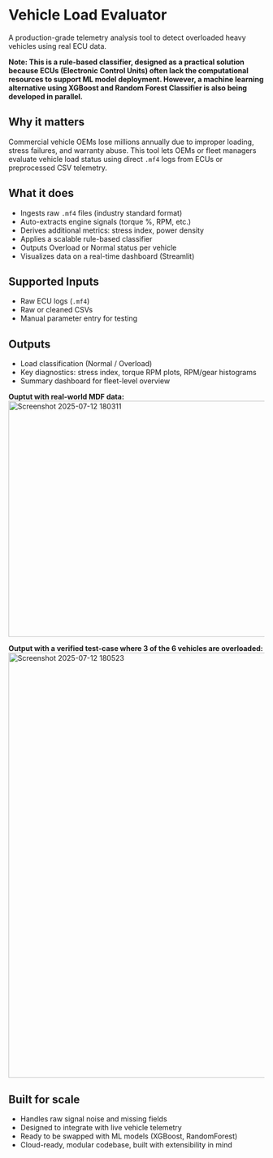 # Vehicle Load Evaluator

A production-grade telemetry analysis tool to detect overloaded heavy vehicles using real ECU data.

**Note: This is a rule-based classifier, designed as a practical solution because ECUs (Electronic Control Units) often lack the computational resources to support ML model deployment. However, a machine learning alternative using XGBoost and Random Forest Classifier is also being developed in parallel.**

## Why it matters

Commercial vehicle OEMs lose millions annually due to improper loading, stress failures, and warranty abuse. This tool lets OEMs or fleet managers evaluate vehicle load status using direct `.mf4` logs from ECUs or preprocessed CSV telemetry.

## What it does

- Ingests raw `.mf4` files (industry standard format)
- Auto-extracts engine signals (torque %, RPM, etc.)
- Derives additional metrics: stress index, power density
- Applies a scalable rule-based classifier
- Outputs Overload or Normal status per vehicle
- Visualizes data on a real-time dashboard (Streamlit)

## Supported Inputs

- Raw ECU logs (`.mf4`)
- Raw or cleaned CSVs
- Manual parameter entry for testing

## Outputs

- Load classification (Normal / Overload)
- Key diagnostics: stress index, torque RPM plots, RPM/gear histograms
- Summary dashboard for fleet-level overview

**Ouptut with real-world MDF data:**
 <img width="881" height="464" alt="Screenshot 2025-07-12 180311" src="https://github.com/user-attachments/assets/9b4aba3f-6885-49ea-a3b8-7ac56a0df327" />

**Output with a verified test-case where 3 of the 6 vehicles are overloaded:**
<img width="750" height="836" alt="Screenshot 2025-07-12 180523" src="https://github.com/user-attachments/assets/cd48b556-7681-41d7-8cef-30ae6f16731d" />

## Built for scale

- Handles raw signal noise and missing fields
- Designed to integrate with live vehicle telemetry
- Ready to be swapped with ML models (XGBoost, RandomForest)
- Cloud-ready, modular codebase, built with extensibility in mind

